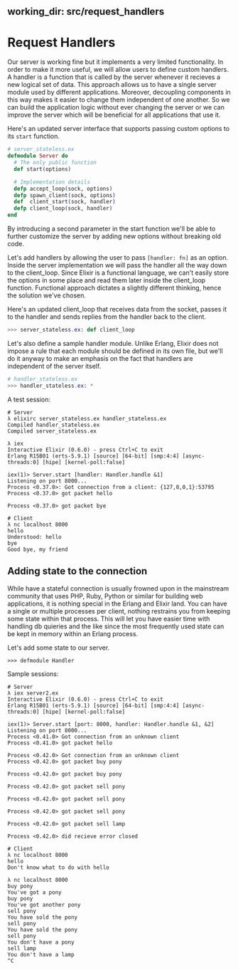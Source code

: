 working_dir: src/request_handlers
---
Request Handlers
================

Our server is working fine but it implements a very limited functionality. In order to make it more useful, we will allow users to define custom handlers. A handler is a function that is called by the server whenever it recieves a new logical set of data. This approach allows us to have a single server module used by different applications. Moreover, decoupling components in this way makes it easier to change them independent of one another. So we can build the application logic without ever changing the server or we can improve the server which will be beneficial for all applications that use it.

Here's an updated server interface that supports passing custom options to its `start` function.

```elixir
# server_stateless.ex
defmodule Server do
  # The only public function
  def start(options)

  # Implementation details
  defp accept_loop(sock, options)
  defp spawn_client(sock, options)
  def  client_start(sock, handler)
  defp client_loop(sock, handler)
end
```

By introducing a second parameter in the start function we'll be able to further customize the server by adding new options without breaking old code.

Let's add handlers by allowing the user to pass `[handler: fn]` as an option. Inside the server implementation we will pass the handler all the way down to the client_loop. Since Elixir is a functional language, we can't easily store the options in some place and read them later inside the client_loop function. Functional approach dictates a slightly different thinking, hence the solution we've chosen.

Here's an updated client_loop that receives data from the socket, passes it to the handler and sends replies from the handler back to the client.

```elixir
>>> server_stateless.ex: def client_loop
```

Let's also define a sample handler module. Unlike Erlang, Elixir does not impose a rule that each module should be defined in its own file, but we'll do it anyway to make an emphasis on the fact that handlers are independent of the server itself.

```elixir
# handler_stateless.ex
>>> handler_stateless.ex: *
```

A test session:

```
# Server
λ elixirc server_stateless.ex handler_stateless.ex
Compiled handler_stateless.ex
Compiled server_stateless.ex

λ iex
Interactive Elixir (0.6.0) - press Ctrl+C to exit
Erlang R15B01 (erts-5.9.1) [source] [64-bit] [smp:4:4] [async-threads:0] [hipe] [kernel-poll:false]

iex(1)> Server.start [handler: Handler.handle &1]
Listening on port 8000...
Process <0.37.0>: Got connection from a client: {127,0,0,1}:53795
Process <0.37.0> got packet hello

Process <0.37.0> got packet bye
```

```
# Client
λ nc localhost 8000
hello
Understood: hello
bye
Good bye, my friend
```

## Adding state to the connection ##

While have a stateful connection is usually frowned upon in the mainstream community that uses PHP, Ruby, Python or similar for building web applications, it is nothing special in the Erlang and Elixir land. You can have a single or multiple processes per client, nothing restrains you from keeping some state within that process. This will let you have easier time with handling db quieries and the like since the most frequently used state can be kept in memory within an Erlang process.

Let's add some state to our server.

```
>>> defmodule Handler
```

Sample sessions:

```
# Server
λ iex server2.ex
Interactive Elixir (0.6.0) - press Ctrl+C to exit
Erlang R15B01 (erts-5.9.1) [source] [64-bit] [smp:4:4] [async-threads:0] [hipe] [kernel-poll:false]

iex(1)> Server.start [port: 8000, handler: Handler.handle &1, &2]
Listening on port 8000...
Process <0.41.0> Got connection from an unknown client
Process <0.41.0> got packet hello

Process <0.42.0> Got connection from an unknown client
Process <0.42.0> got packet buy pony

Process <0.42.0> got packet buy pony

Process <0.42.0> got packet sell pony

Process <0.42.0> got packet sell pony

Process <0.42.0> got packet sell pony

Process <0.42.0> got packet sell lamp

Process <0.42.0> did recieve error closed
```

```
# Client
λ nc localhost 8000
hello
Don't know what to do with hello

λ nc localhost 8000
buy pony
You've got a pony
buy pony
You've got another pony
sell pony
You have sold the pony
sell pony
You have sold the pony
sell pony
You don't have a pony
sell lamp
You don't have a lamp
^C
```
